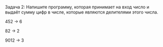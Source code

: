 Задача 2: Напишите программу, которая принимает на вход число и выдаёт сумму цифр в числе, которые являются делителями этого числа.

452 -> 6

82 -> 2

9012 -> 3